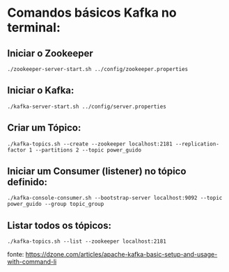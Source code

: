 # Comandos básicos Kafka no terminal:

## Iniciar o Zookeeper

```
./zookeeper-server-start.sh ../config/zookeeper.properties
```

## Iniciar o Kafka:

```
./kafka-server-start.sh ../config/server.properties
```

## Criar um Tópico:

```
./kafka-topics.sh --create --zookeeper localhost:2181 --replication-factor 1 --partitions 2 --topic power_guido
```

## Iniciar um Consumer (listener) no tópico definido:

```
./kafka-console-consumer.sh --bootstrap-server localhost:9092 --topic power_guido --group topic_group
```

## Listar todos os tópicos:

```
./kafka-topics.sh --list --zookeeper localhost:2181
```

fonte: https://dzone.com/articles/apache-kafka-basic-setup-and-usage-with-command-li
